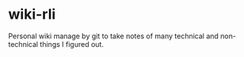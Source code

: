 # wiki-rli

Personal wiki manage by git to take notes of many technical and non-technical things I figured out.


